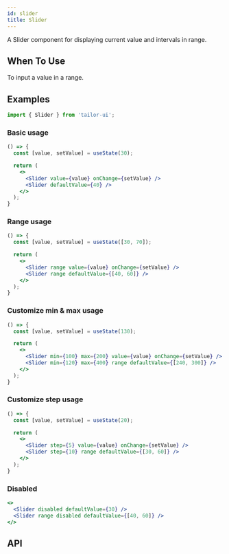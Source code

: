 ```yaml
---
id: slider
title: Slider
---
```


A Slider component for displaying current value and intervals in range.

## When To Use

To input a value in a range.

## Examples

```js
import { Slider } from 'tailor-ui';
```

### Basic usage

```jsx live
() => {
  const [value, setValue] = useState(30);

  return (
    <>
      <Slider value={value} onChange={setValue} />
      <Slider defaultValue={40} />
    </>
  );
}
```

### Range usage

```jsx live
() => {
  const [value, setValue] = useState([30, 70]);

  return (
    <>
      <Slider range value={value} onChange={setValue} />
      <Slider range defaultValue={[40, 60]} />
    </>
  );
}
```

### Customize min & max usage

```jsx live
() => {
  const [value, setValue] = useState(130);

  return (
    <>
      <Slider min={100} max={200} value={value} onChange={setValue} />
      <Slider min={120} max={400} range defaultValue={[240, 300]} />
    </>
  );
}
```

### Customize step usage

```jsx live
() => {
  const [value, setValue] = useState(20);

  return (
    <>
      <Slider step={5} value={value} onChange={setValue} />
      <Slider step={10} range defaultValue={[30, 60]} />
    </>
  );
}
```

### Disabled

```jsx live
<>
  <Slider disabled defaultValue={30} />
  <Slider range disabled defaultValue={[40, 60]} />
</>
```

## API
